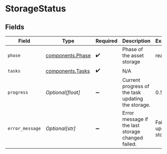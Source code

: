 # StorageStatus


## Fields

| Field                                                | Type                                                 | Required                                             | Description                                          | Example                                              |
| ---------------------------------------------------- | ---------------------------------------------------- | ---------------------------------------------------- | ---------------------------------------------------- | ---------------------------------------------------- |
| `phase`                                              | [components.Phase](../../models/components/phase.md) | :heavy_check_mark:                                   | Phase of the asset storage                           | ready                                                |
| `tasks`                                              | [components.Tasks](../../models/components/tasks.md) | :heavy_check_mark:                                   | N/A                                                  |                                                      |
| `progress`                                           | *Optional[float]*                                    | :heavy_minus_sign:                                   | Current progress of the task updating the storage.   | 0.5                                                  |
| `error_message`                                      | *Optional[str]*                                      | :heavy_minus_sign:                                   | Error message if the last storage changed failed.    | Failed to update storage                             |